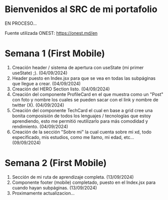 # Bienvenidos al SRC de mi portafolio

EN PROCESO...

Fuente utilizada ONEST: https://onest.md/en

# Semana 1 (First Mobile)
1. Creación header / sistema de apertura con useState (mi primer useState) ;). (04/09/2024)
2. Header puesto en Index.jsx para que se vea en todas las subpáginas que llegue a crear. (04/09/2024)
3. Creación del HERO Section listo. (04/09/2024)
4. Creación del componente ProfileCard en el que muestra como un "Post" con foto y nombre los cuales se pueden sacar con el link y nombre de twitter (X). (04/09/2024)
5. Creación del componente TechCard el cual en base a grid cree una bonita composisión de todos los lenguajes / tecnologías que estoy aprendiendo, esto me permitió reutilizarlo para más comodidad y rendimiento. (04/09/2024)
3. Creación de la sección "Sobre mi" la cual cuenta sobre mi xd, todo especificado, mis estudios, como me llamo, mi edad, etc... (09/09/2024)

# Semana 2 (First Mobile)
1. Sección de mi ruta de aprendizaje completa. (13/09/2024)
2. Componente footer (mobile) completado, puesto en el Index.jsx para cuando hayan subpáginas. (13/09/2024)
3. Proximamente actualizacion...
